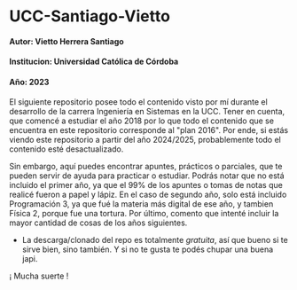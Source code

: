 # UCC-Santiago-Vietto

#### Autor: Vietto Herrera Santiago
#### Institucion: Universidad Católica de Córdoba
#### Año: 2023

  El siguiente repositorio posee todo el contenido visto por mí durante el desarrollo de la carrera Ingeniería en Sistemas en la UCC.
Tener en cuenta, que comencé a estudiar el año 2018 por lo que todo el contenido que se encuentra en este repositorio corresponde al "plan 2016". Por ende, si estás viendo este repositorio a partir del año 2024/2025, probablemente todo el contenido esté desactualizado. 

  Sin embargo, aquí puedes encontrar apuntes, prácticos o parciales, que te pueden servir de ayuda para practicar o estudiar. Podrás notar que no está incluido el primer año, ya que el 99% de los apuntes o tomas de notas que realicé fueron a papel y lápiz. En el caso de segundo año, solo está incluido Programación 3, ya que fué la materia más digital de ese año, y tambien Física 2, porque fue una tortura. Por último, comento que intenté incluir la mayor cantidad de cosas de los años siguientes.

+ La descarga/clonado del repo es totalmente *gratuita*, así que bueno si te sirve bien, sino también. Y si no te gusta te podés chupar una buena japi. 

¡ Mucha suerte !  
